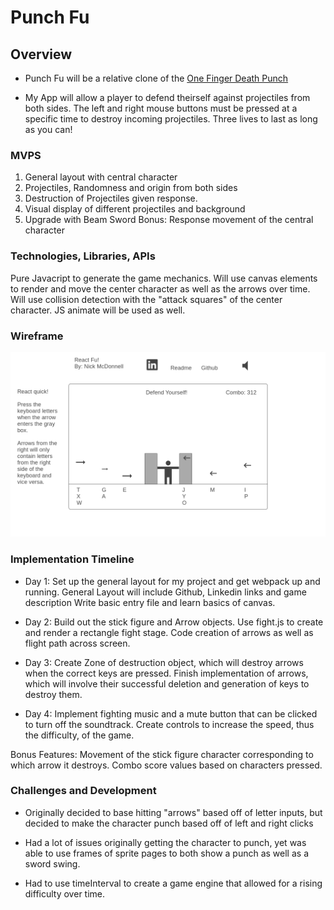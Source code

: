 # Punch Fu

## Overview

* Punch Fu will be a relative clone of the [One Finger Death Punch](https://youtu.be/R1j0VE6d-xE?t=7)


* My App will allow a player to defend theirself against projectiles from both sides. The left and right mouse buttons must be pressed at a specific time to destroy incoming projectiles. Three lives to last as long as you can!

### MVPS
1. General layout with central character
2. Projectiles, Randomness and origin from both sides
3. Destruction of Projectiles given response.
4. Visual display of different projectiles and background
5. Upgrade with Beam Sword
Bonus: Response movement of the central character 

### Technologies, Libraries, APIs

Pure Javacript to generate the game mechanics.
Will use canvas elements to render and move the center character as well as the arrows over time. Will use collision detection with the "attack squares" of the center character.
JS animate will be used as well.

### Wireframe

![](src/images/Homepage.png)

### Implementation Timeline
 
* Day 1: 
 Set up the general layout for my project and get webpack up and running. 
 General Layout will include Github, Linkedin links and game description
 Write basic entry file and learn basics of canvas.

* Day 2: 
Build out the stick figure and Arrow objects. Use fight.js to create and render a rectangle fight stage. Code creation of arrows as well as flight path across screen. 

* Day 3: 
Create Zone of destruction object, which will destroy arrows when the correct keys are pressed. Finish implementation of arrows, which will involve their successful deletion and generation of keys to destroy them.

* Day 4: 
Implement fighting music and a mute button that can be clicked to turn off the soundtrack.
Create controls to increase the speed, thus the difficulty, of the game.

Bonus Features:
Movement of the stick figure character corresponding to which arrow it destroys. 
Combo score values based on characters pressed.

### Challenges and Development

* Originally decided to base hitting "arrows" based off of letter inputs, but decided to make the character punch based off of left and right clicks

* Had a lot of issues originally getting the character to punch, yet was able to use frames of sprite pages to both show a punch as well as a sword swing.

* Had to use timeInterval to create a game engine that allowed for a rising difficulty over time.



